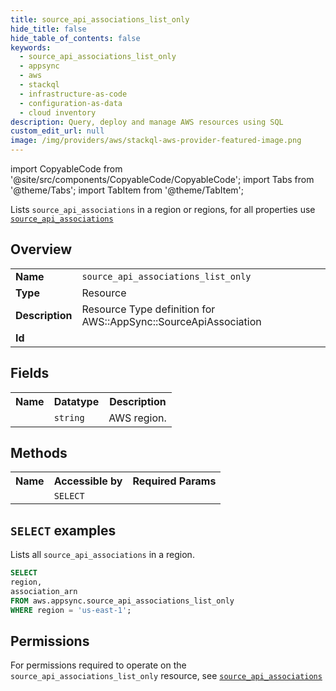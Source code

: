 ```yaml
---
title: source_api_associations_list_only
hide_title: false
hide_table_of_contents: false
keywords:
  - source_api_associations_list_only
  - appsync
  - aws
  - stackql
  - infrastructure-as-code
  - configuration-as-data
  - cloud inventory
description: Query, deploy and manage AWS resources using SQL
custom_edit_url: null
image: /img/providers/aws/stackql-aws-provider-featured-image.png
---
```


import CopyableCode from '@site/src/components/CopyableCode/CopyableCode';
import Tabs from '@theme/Tabs';
import TabItem from '@theme/TabItem';

Lists <code>source_api_associations</code> in a region or regions, for all properties use <a href="/providers/aws/serviceName/source_api_associations/"><code>source_api_associations</code></a>

## Overview
<table><tbody>
<tr><td><b>Name</b></td><td><code>source_api_associations_list_only</code></td></tr>
<tr><td><b>Type</b></td><td>Resource</td></tr>
<tr><td><b>Description</b></td><td>Resource Type definition for AWS::AppSync::SourceApiAssociation</td></tr>
<tr><td><b>Id</b></td><td><CopyableCode code="aws.appsync.source_api_associations_list_only" /></td></tr>
</tbody></table>

## Fields
<table><tbody><tr><th>Name</th><th>Datatype</th><th>Description</th></tr><tr><td><CopyableCode code="region" /></td><td><code>string</code></td><td>AWS region.</td></tr>
</tbody></table>

## Methods

<table><tbody>
  <tr>
    <th>Name</th>
    <th>Accessible by</th>
    <th>Required Params</th>
  </tr>
  <tr>
    <td><CopyableCode code="list_resources" /></td>
    <td><code>SELECT</code></td>
    <td><CopyableCode code="region" /></td>
  </tr>
</tbody></table>

## `SELECT` examples
Lists all <code>source_api_associations</code> in a region.
```sql
SELECT
region,
association_arn
FROM aws.appsync.source_api_associations_list_only
WHERE region = 'us-east-1';
```


## Permissions

For permissions required to operate on the <code>source_api_associations_list_only</code> resource, see <a href="/providers/aws/appsync/source_api_associations/#permissions"><code>source_api_associations</code></a>

